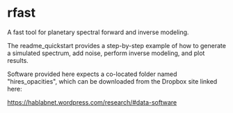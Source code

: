 # rfast
A fast tool for planetary spectral forward and inverse modeling.

The readme_quickstart provides a step-by-step example of how to 
generate a simulated spectrum, add noise, perform inverse modeling, 
and plot results.

Software provided here expects a co-located folder named 
"hires_opacities", which can be downloaded from the Dropbox site 
linked here:

https://hablabnet.wordpress.com/research/#data-software
